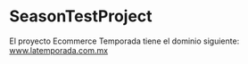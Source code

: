 # SeasonTestProject

El proyecto Ecommerce Temporada tiene el dominio siguiente: www.latemporada.com.mx
